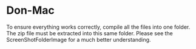 # Don-Mac
To ensure everything works correctly, compile all the files into one folder. The zip file must be extracted into this same folder. Please see the ScreenShotFolderImage for a much better understanding.
